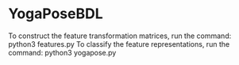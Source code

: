 # YogaPoseBDL

To construct the feature transformation matrices, run the command: python3 features.py
To classify the feature representations, run the command: python3 yogapose.py

